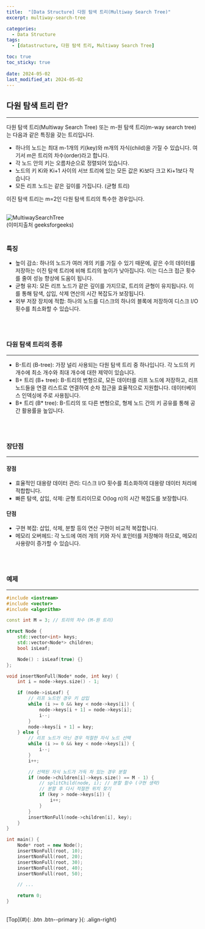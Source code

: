 ```yaml
---
title:  "[Data Structure] 다원 탐색 트리(Multiway Search Tree)"
excerpt: multiway-search-tree

categories:
  - Data Structure
tags:
  - [datastructure, 다원 탐색 트리, Multiway Search Tree]

toc: true
toc_sticky: true
 
date: 2024-05-02
last_modified_at: 2024-05-02
---
```


## 다원 탐색 트리 란?
---
다원 탐색 트리(Multiway Search Tree) 또는 m-원 탐색 트리(m-way search tree)는 다음과 같은 특징을 갖는 트리입니다.<br>

* 하나의 노드는 최대 m-1개의 키(key)와 m개의 자식(child)을 가질 수 있습니다. 여기서 m은 트리의 차수(order)라고 합니다.
* 각 노드 안의 키는 오름차순으로 정렬되어 있습니다.
* 노드의 키 Ki와 Ki+1 사이의 서브 트리에 있는 모든 값은 Ki보다 크고 Ki+1보다 작습니다
* 모든 리프 노드는 같은 깊이를 가집니다. (균형 트리)

이진 탐색 트리는 m=2인 다원 탐색 트리의 특수한 경우입니다.<br><br>

![MultiwaySearchTree](https://github.com/user-attachments/assets/263061a1-5a57-44ae-b19c-7dd7f72a2795)<br>
(이미지출처 geeksforgeeks)
<br><br>

### 특징
* 높이 감소: 하나의 노드가 여러 개의 키를 가질 수 있기 때문에, 같은 수의 데이터를 저장하는 이진 탐색 트리에 비해 트리의 높이가 낮아집니다. 이는 디스크 접근 횟수를 줄여 성능 향상에 도움이 됩니다.
* 균형 유지: 모든 리프 노드가 같은 깊이를 가지므로, 트리의 균형이 유지됩니다. 이를 통해 탐색, 삽입, 삭제 연산의 시간 복잡도가 보장됩니다.
* 외부 저장 장치에 적합: 하나의 노드를 디스크의 하나의 블록에 저장하여 디스크 I/O 횟수를 최소화할 수 있습니다.

<br><br>

### 다원 탐색 트리의 종류
---
* B-트리 (B-tree): 가장 널리 사용되는 다원 탐색 트리 중 하나입니다. 각 노드의 키 개수에 최소 개수와 최대 개수에 대한 제약이 있습니다.
* B+ 트리 (B+ tree): B-트리의 변형으로, 모든 데이터를 리프 노드에 저장하고, 리프 노드들을 연결 리스트로 연결하여 순차 접근을 효율적으로 지원합니다. 데이터베이스 인덱싱에 주로 사용됩니다.
* B* 트리 (B* tree): B-트리의 또 다른 변형으로, 형제 노드 간의 키 공유를 통해 공간 활용률을 높입니다.

<br><br>

### 장단점
---
#### 장점
* 효율적인 대용량 데이터 관리: 디스크 I/O 횟수를 최소화하여 대용량 데이터 처리에 적합합니다.
* 빠른 탐색, 삽입, 삭제: 균형 트리이므로 O(log n)의 시간 복잡도를 보장합니다.

#### 단점
* 구현 복잡: 삽입, 삭제, 분할 등의 연산 구현이 비교적 복잡합니다.
* 메모리 오버헤드: 각 노드에 여러 개의 키와 자식 포인터를 저장해야 하므로, 메모리 사용량이 증가할 수 있습니다.

<br><br>

### 예제
---

```C++
#include <iostream>
#include <vector>
#include <algorithm>

const int M = 3; // 트리의 차수 (M-원 트리)

struct Node {
    std::vector<int> keys;
    std::vector<Node*> children;
    bool isLeaf;

    Node() : isLeaf(true) {}
};

void insertNonFull(Node* node, int key) {
    int i = node->keys.size() - 1;

    if (node->isLeaf) {
        // 리프 노드인 경우 키 삽입
        while (i >= 0 && key < node->keys[i]) {
            node->keys[i + 1] = node->keys[i];
            i--;
        }
        node->keys[i + 1] = key;
    } else {
        // 리프 노드가 아닌 경우 적절한 자식 노드 선택
        while (i >= 0 && key < node->keys[i]) {
            i--;
        }
        i++;

        // 선택된 자식 노드가 가득 차 있는 경우 분할
        if (node->children[i]->keys.size() == M - 1) {
            // splitChild(node, i); // 분할 함수 (구현 생략)
            // 분할 후 다시 적절한 위치 찾기
            if (key > node->keys[i]) {
                i++;
            }
        }
        insertNonFull(node->children[i], key);
    }
}

int main() {
    Node* root = new Node();
    insertNonFull(root, 10);
    insertNonFull(root, 20);
    insertNonFull(root, 30);
    insertNonFull(root, 40);
    insertNonFull(root, 50);

    // ...

    return 0;
}
```

<br>
[Top](#){: .btn .btn--primary }{: .align-right}